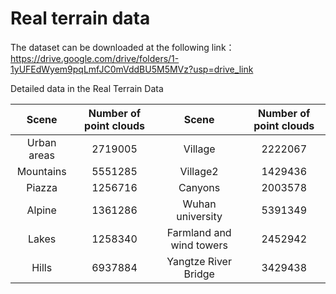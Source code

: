 # Real terrain data

The dataset can be downloaded at the following link：https://drive.google.com/drive/folders/1-1yUFEdWyem9pqLmfJC0mVddBU5M5MVz?usp=drive_link

Detailed data in the Real Terrain Data

| **Scene**   | **Number of point clouds** | **Scene**                | **Number of point clouds** |
|:-----------:|:--------------------------:|:------------------------:|:--------------------------:|
| Urban areas | 2719005                    | Village                  | 2222067                    |
| Mountains   | 5551285                    | Village2                 | 1429436                    |
| Piazza      | 1256716                    | Canyons                  | 2003578                    |
| Alpine      | 1361286                    | Wuhan university         | 5391349                    |
| Lakes       | 1258340                    | Farmland and wind towers | 2452942                    |
| Hills       | 6937884                    | Yangtze River Bridge     | 3429438                    |

